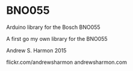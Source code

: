 # BNO055
Arduino library for the Bosch BNO055 

A first go my own library for the BNO055

Andrew S. Harmon 2015

flickr.com/andrewsharmon
andrewsharmon.com
